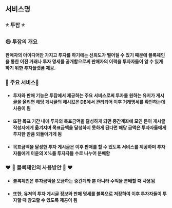 ## 서비스명

### :star: 투잡 :star:

###  :smile: ​투잡의 개요 

#### 판매자의 아이디어만 가지고 투자를 하기에는 신뢰도가 떨어질 수 있기 때문에 블록체인을 통한 이전 거래나 투자 명세를 공개함으로써 판매자의 이력을 투자자들이 알 수 있게 하기 위한 투자플랫폼 제공.
### :rocket: 주요 서비스:rocket:
- ####  투자와 판매 기능은 투잡에서 제공하는 주요 서비스로써 투자를 원하는 유저가 게시글을 올리면 해당 게시글의 해시값은 DB에서 관리되어 이후 거래명세를 확인하는데 사용이 됨

- ####  또한 목표 기간 내에 투자의 목표금액을 달성하게 되면 중간계좌에 모인 돈이 게시글 작성자에게 옮겨지며 목표금액을 달성하지 못하게 된다면 해당 금액은 투자자들에게 투자한 만큼 되돌아가게 됨
  
- ####  목표금액을 달성한 투자 게시글은 이후 판매를 할 수 있도록 서비스를 제공하며 투자자들에게 이윤의 X%를 투자자들 수로 나누어 분배함

### :heart: :unicorn: 블록체인의 사용방안 :unicorn: :heart:

- #### 블록체인은 투자금액을 모금하는 중간계좌 뿐 아니라 수익을 분배할 때 사용됨

- #### 또한, 유저의 투자 게시글 정보와 판매 명세를 블록으로 저장하여 이후 투자자들이 투자할 때 참고할 수 있도록 제공이 됨



